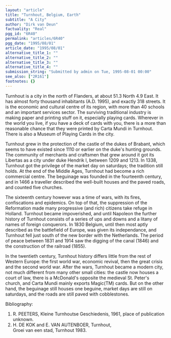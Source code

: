 ```yaml
---
layout: "article"
title: "Turnhout, Belgium, Earth"
subtitle: "A City"
author: "Dirk van Deun"
factuality: "Real"
pgg_id: "6R40"
permalink: "articles/6R40"
pgg_date: "1995/08/01"
article_date: "1995/08/01"
alternative_title_1: ""
alternative_title_2: ""
alternative_title_3: ""
alternative_title_4: ""
submission_string: "Submitted by admin on Tue, 1995-08-01 00:00"
see_also: ["2R161"]
footnotes: {}
---
```

<div>
<p>Turnhout is a city in the north of Flanders, at about 51.3 North 4.9 East. It has almost forty thousand inhabitants (A.D. 1995), and exactly 318 streets. It is the economic and cultural centre of its region, with more than 40 schools and an important services sector. The surviving traditional industry is making paper and printing stuff on it, especially playing cards. Wherever in the world you live, if you have a deck of cards with you, there is a more than reasonable chance that they were printed by Carta Mundi in Turnhout. There is also a Museum of Playing Cards in the city.</p>
<p>Turnhout grew in the protection of the castle of the dukes of Brabant, which seems to have existed since 1110 or earlier on the duke's hunting grounds. The community of merchants and craftsmen that grew around it got its Libertas as a city under duke Hendrik I, between 1209 and 1213. In 1338, Turnhout got the privilege of the market day on saturdays; the tradition still holds. At the end of the Middle Ages, Turnhout had become a rich commercial centre. The beguinage was founded in the fourteenth century, and in 1466 a traveller described the well-built houses and the paved roads, and counted five churches.</p>
<p>The sixteenth century however was a time of wars, with its fires, confiscations and epidemics. On top of that, the suppression of the Reformation made many progressive (and rich) citizens take refuge in Holland. Turnhout became impoverished, and until Napoleon the further history of Turnhout consists of a series of ups and downs and a litany of names of foreign conquerors. In 1830 Belgium, until then most aptly described as the battlefield of Europe, was given its independance, and Turnhout fell just south of the new border with the Netherlands. The period of peace between 1831 and 1914 saw the digging of the canal (1846) and the construction of the railroad (1855).</p>
<p>In the twentieth century, Turnhout history differs little from the rest of Western Europe: the first world war, economic revival, then the great crisis and the second world war. After the wars, Turnhout became a modern city, not much different from many other small cities: the castle now houses a court of law, there is a McDonald's opposite the medieval St. Peter's church, and Carta Mundi mainly exports Magic(TM) cards. But on the other hand, the beguinage still houses one beguine, market days are still on saturdays, and the roads are still paved with cobblestones.</p>
<p>Bibliography:</p>
<ol>
<li value="1">R. PEETERS, Kleine Turnhoutse Geschiedenis, 1961, place of publication unknown.</li>
<li value="2">H. DE KOK and E. VAN AUTENBOER, Turnhout,<br>
Groei van een stad, Turnhout 1983.</li>
</ol>
</div>

